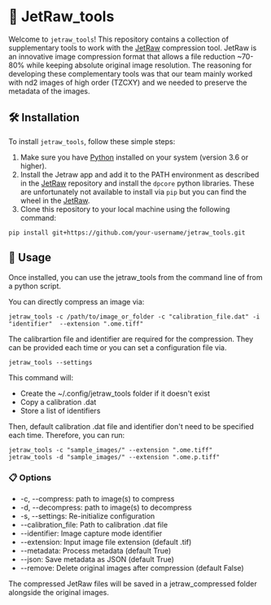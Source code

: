 # 🚀 JetRaw_tools

Welcome to `jetraw_tools`! This repository contains a collection of supplementary tools to work with the [JetRaw](https://github.com/Jetraw/Jetraw) compression tool. JetRaw is an innovative image compression format that allows a file reduction ~70-80% while keeping absolute original image resolution. The reasoning for developing these complementary tools was that our team mainly worked with nd2 images of high order (TZCXY) and we needed to preserve the metadata of the images.

## 🛠️ Installation

To install `jetraw_tools`, follow these simple steps:

1. Make sure you have [Python](https://www.python.org/) installed on your system (version 3.6 or higher). 
2. Install the Jetraw app and add it to the PATH environment as described in the [JetRaw](https://github.com/Jetraw/Jetraw) repository and install the `dpcore` python libraries. These are unfortunately not available to install via `pip` but you can find the wheel in the [JetRaw](https://github.com/Jetraw/Jetraw).
4. Clone this repository to your local machine using the following command:

```shell
pip install git+https://github.com/your-username/jetraw_tools.git
```

## 📖 Usage
Once installed, you can use the jetraw_tools from the command line of from a python script. 

You can directly compress an image via:

```
jetraw_tools -c /path/to/image_or_folder -c "calibration_file.dat" -i "identifier"  --extension ".ome.tiff"
```
The calibrartion file and identifier are required for the compression. They can be provided each time or you can set a configuration file via.

```
jetraw_tools --settings
```

This command will:
- Create the ~/.config/jetraw_tools folder if it doesn't exist
- Copy a calibration .dat
- Store a list of identifiers

Then, default calibration .dat file and identifier don't need to be specified each time. Therefore, you can run:

```
jetraw_tools -c "sample_images/" --extension ".ome.tiff"
jetraw_tools -d "sample_images/" --extension ".ome.p.tiff"

```


### 📋 Options 
- -c, --compress: path to image(s) to compress
- -d, --decompress: path to image(s) to decompress
- -s, --settings: Re-initialize configuration
- --calibration_file: Path to calibration .dat file
- --identifier: Image capture mode identifier
- --extension: Input image file extension (default .tif)
- --metadata: Process metadata (default True)
- --json: Save metadata as JSON (default True)
- --remove: Delete original images after compression (default False)

The compressed JetRaw files will be saved in a jetraw_compressed folder alongside the original images.




